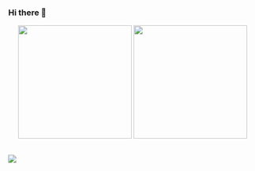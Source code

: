 ### Hi there 👋

<div align="center">
<img height="230em" src="https://github-readme-stats.vercel.app/api?username=Josehpequeno&theme=transparent&show_icons=true&include_all_commits=true&count_private=true"/>
<img height="230em" src="https://github-readme-stats.vercel.app/api/top-langs/?username=Josehpequeno"/>
</div>

##

<div>
  <a href="https://www.linkedin.com/in/hicarojose/" target="_blank"><img src="https://img.shields.io/badge/-LinkedIn-%230077B5?style=for-the-badge&logo=linkedin&logoColor=white" target="_blank"></a>
</div>

